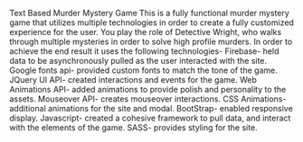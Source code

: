 Text Based Murder Mystery Game
 This is a fully functional murder mystery game that utilizes multiple technologies in order to create a fully customized experience for the user. You play the role of Detective Wright, who walks through multiple mysteries in order to solve high profile murders. In order to achieve the end result it uses the following technologies- 
Firebase- held data to be asynchronously pulled as the user interacted with the site.
Google fonts api- provided custom fonts to match the tone of the game.
JQuery UI API- created interactions and events for the game.
Web Animations API- added animations to provide polish and personality to the assets.
Mouseover API- creates mouseover interactions.
CSS Animations- additional animations for the site and modal.
BootStrap- enabled responsive display.
Javascript- created a cohesive framework to pull data, and interact with the elements of the game.
SASS- provides styling for the site.